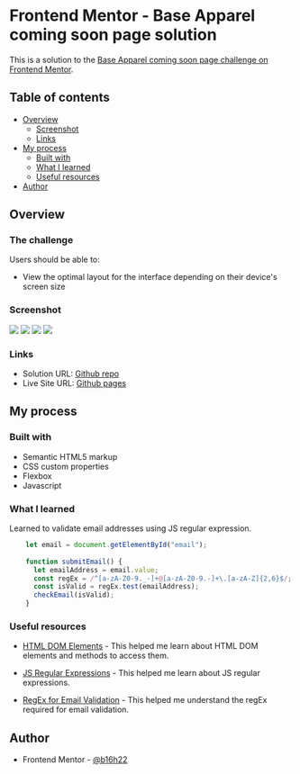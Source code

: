 # Frontend Mentor - Base Apparel coming soon page solution

This is a solution to the [Base Apparel coming soon page challenge on Frontend Mentor](https://www.frontendmentor.io/challenges/base-apparel-coming-soon-page-5d46b47f8db8a7063f9331a0).

## Table of contents

- [Overview](#overview)
  - [Screenshot](#screenshot)
  - [Links](#links)
- [My process](#my-process)
  - [Built with](#built-with)
  - [What I learned](#what-i-learned)
  - [Useful resources](#useful-resources)
- [Author](#author)

## Overview

### The challenge

Users should be able to:

- View the optimal layout for the interface depending on their device's screen size

### Screenshot

![](./screenshots/desktop_design.png)
![](./screenshots/desktop_active_state.png)
![](./screenshots/mobile_design.png)
![](./screenshots/mobile_active_state.png)

### Links

- Solution URL: [Github repo](https://github.com/b16h22/base_apparel_coming_soon_solution)
- Live Site URL: [Github pages](https://b16h22.github.io/base_apparel_coming_soon_solution/)

## My process

### Built with

- Semantic HTML5 markup
- CSS custom properties
- Flexbox
- Javascript

### What I learned

Learned to validate email addresses using JS regular expression.

```js
    let email = document.getElementById("email");
    
    function submitEmail() {
      let emailAddress = email.value;
      const regEx = /^[a-zA-Z0-9._-]+@[a-zA-Z0-9.-]+\.[a-zA-Z]{2,6}$/;
      const isValid = regEx.test(emailAddress);
      checkEmail(isValid);
    }
```

### Useful resources

- [HTML DOM Elements](https://www.w3schools.com/js/js_htmldom_elements.asp) - This helped me learn about HTML DOM elements and methods to access them.
- [JS Regular Expressions](https://www.w3schools.com/js/js_regexp.asp) - This helped me learn about JS regular expressions.

- [RegEx for Email Validation](https://zparacha.com/validate-email-address-using-javascript-regular-expression) - This helped me understand the regEx required for email validation.

## Author

- Frontend Mentor - [@b16h22](https://www.frontendmentor.io/profile/b16h22)